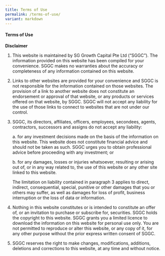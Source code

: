 ```yaml
---
title: Terms of Use
permalink: /terms-of-use/
variant: markdown
---
```

#### **Terms of Use**

**Disclaimer**
1.  This website is maintained by SG Growth Capital Pte Ltd (“SGGC”). The information provided on this website has been compiled for your convenience. SGGC makes no warranties about the accuracy or completeness of any information contained on this website.  
      
2.  Links to other websites are provided for your convenience and SGGC is not responsible for the information contained on those websites. The provision of a link to another website does not constitute an endorsement or approval of that website, or any products or services offered on that website, by SGGC. SGGC will not accept any liability for the use of those links to connect to websites that are not under our control.  
      
3.  SGGC, its directors, affiliates, officers, employees, secondees, agents, contractors, successors and assigns do not accept any liability:  

    a. for any investment decisions made on the basis of the information on this website. This website does not constitute financial advice and should not be taken as such. SGGC urges you to obtain professional advice before proceeding with any investment; or 
		
    b. for any damages, losses or injuries whatsoever, resulting or arising out of, or in any way related to, the use of this website or any other site linked to this website.  
      
    The limitation on liability contained in paragraph 3 applies to direct, indirect, consequential, special, punitive or other damages that you or others may suffer, as well as damages for loss of profit, business interruption or the loss of data or information.  

4.  Nothing in this website constitutes or is intended to constitute an offer of, or an invitation to purchase or subscribe for, securities. SGGC holds the copyright to this website. SGGC grants you a limited licence to download the information on this website for personal use only. You are not permitted to reproduce or alter this website, or any copy of it, for any other purpose without the prior express written consent of SGGC.

5.  SGGC reserves the right to make changes, modifications, additions, deletions and corrections to this website, at any time and without notice.